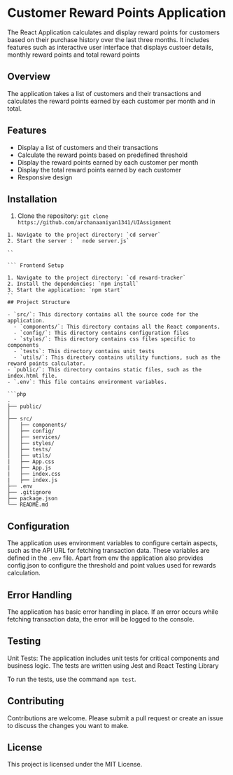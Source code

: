 # Customer Reward Points Application

The React Application  calculates and display reward points for customers based on their purchase history over the last three months. It includes features such as interactive user interface that displays custoer details, monthly reward points and total reward points

## Overview

The application takes a list of customers and their transactions and calculates the reward points earned by each customer per month and in total.

## Features

- Display a list of customers and their transactions
- Calculate the reward points based on predefined threshold
- Display the reward points earned by each customer per month
- Display the total reward points earned by each customer
- Responsive design

## Installation

1. Clone the repository: `git clone https://github.com/archanaaniyan1341/UIAssignment`
``` Server setup
1. Navigate to the project directory: `cd server`
2. Start the server : ` node server.js`

``

``` Frontend Setup

1. Navigate to the project directory: `cd reward-tracker`
2. Install the dependencies: `npm install`
3. Start the application: `npm start`
``
## Project Structure

- `src/`: This directory contains all the source code for the application.
  - `components/`: This directory contains all the React components.
  - `config/`: This directory contains configuration files
  - `styles/`: This directory contains css files specific to components
  - `tests`: This directory contains unit tests
  - `utils/`: This directory contains utility functions, such as the reward points calculator.
- `public/`: This directory contains static files, such as the index.html file.
- `.env`: This file contains environment variables.

```php
.
├── public/
│  
├── src/
│   ├── components/
│   ├── config/
│   ├── services/
│   ├── styles/
│   ├── tests/
│   ├── utils/
|   ├── App.css
|   ├── App.js
|   ├── index.css
|   ├── index.js
├── .env
├── .gitignore
├── package.json
└── README.md

```

## Configuration

The application uses environment variables to configure certain aspects, such as the API URL for fetching transaction data. These variables are defined in the `.env` file.
Apart from env the application also provides config.json to configure the threshold and point values used for rewards calculation.

## Error Handling

The application has basic error handling in place. If an error occurs while fetching transaction data, the error will be logged to the console.

## Testing

Unit Tests: The application includes unit tests for critical components and business logic. The tests are written using Jest and React Testing Library

To run the tests, use the command `npm test`.

## Contributing

Contributions are welcome. Please submit a pull request or create an issue to discuss the changes you want to make.

## License

This project is licensed under the MIT License.